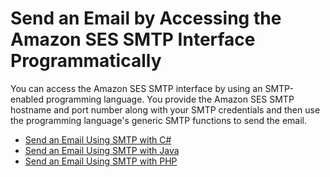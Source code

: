 # Send an Email by Accessing the Amazon SES SMTP Interface Programmatically<a name="send-using-smtp-programmatically"></a>

You can access the Amazon SES SMTP interface by using an SMTP\-enabled programming language\. You provide the Amazon SES SMTP hostname and port number along with your SMTP credentials and then use the programming language's generic SMTP functions to send the email\.


+ [Send an Email Using SMTP with C\#](send-using-smtp-net.md)
+ [Send an Email Using SMTP with Java](send-using-smtp-java.md)
+ [Send an Email Using SMTP with PHP](send-using-smtp-php.md)